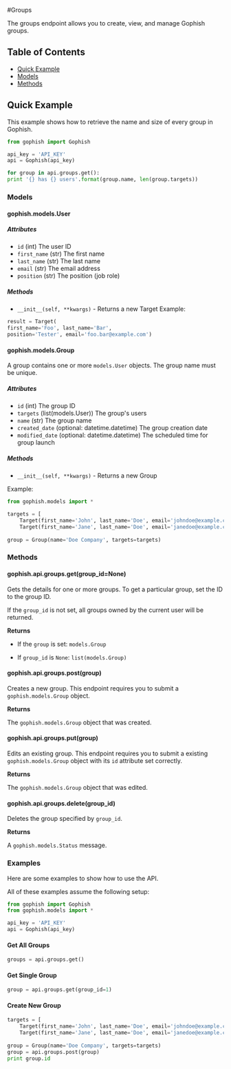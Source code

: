 #Groups

The groups endpoint allows you to create, view, and manage Gophish groups.

## Table of Contents

* [Quick Example](#quick-example)
* [Models](#models)
* [Methods](#methods)

## Quick Example

This example shows how to retrieve the name and size of every group in Gophish.

``` python
from gophish import Gophish

api_key = 'API_KEY'
api = Gophish(api_key)

for group in api.groups.get():
print '{} has {} users'.format(group.name, len(group.targets))
```

### Models

#### gophish.models.User

##### Attributes

* `id` (int) The user ID
* `first_name` (str) The first name
* `last_name` (str) The last name
* `email` (str) The email address
* `position` (str) The position (job role)
##### Methods

* `__init__(self, **kwargs)` - Returns a new Target
Example:
``` python
result = Target(
first_name='Foo', last_name='Bar',
position='Tester', email='foo.bar@example.com')
```

#### gophish.models.Group

A group contains one or more `models.User` objects. The group name must be unique.

##### Attributes

* `id` (int) The group ID
* `targets` (list(models.User)) The group's users
* `name` (str) The group name
* `created_date` (optional: datetime.datetime) The group creation date
* `modified_date` (optional: datetime.datetime) The scheduled time for group launch

##### Methods

* `__init__(self, **kwargs)` - Returns a new Group

Example:

``` python
from gophish.models import *

targets = [
    Target(first_name='John', last_name='Doe', email='johndoe@example.com'),
    Target(first_name='Jane', last_name='Doe', email='janedoe@example.com')]
        
group = Group(name='Doe Company', targets=targets)
```

### Methods

#### gophish.api.groups.get(group_id=None)

Gets the details for one or more groups. To get a particular group, set the ID to the group ID.

If the `group_id` is not set, all groups owned by the current user will be returned.

**Returns**

* If the `group` is set: `models.Group`

* If `group_id` is `None`: `list(models.Group)`

#### gophish.api.groups.post(group)

Creates a new group. This endpoint requires you to submit a `gophish.models.Group` object.

**Returns**

The `gophish.models.Group` object that was created.

#### gophish.api.groups.put(group)

Edits an existing group. This endpoint requires you to submit a existing `gophish.models.Group` object with its `id` attribute set correctly.

**Returns**

The `gophish.models.Group` object that was edited.

#### gophish.api.groups.delete(group_id)

Deletes the group specified by `group_id`.

**Returns**

A `gophish.models.Status` message.

### Examples

Here are some examples to show how to use the API.

All of these examples assume the following setup:

``` python
from gophish import Gophish
from gophish.models import *

api_key = 'API_KEY'
api = Gophish(api_key)
```

#### Get All Groups

``` python
groups = api.groups.get()
```

#### Get Single Group

``` python
group = api.groups.get(group_id=1)
```

#### Create New Group

``` python
targets = [
    Target(first_name='John', last_name='Doe', email='johndoe@example.com'),
    Target(first_name='Jane', last_name='Doe', email='janedoe@example.com')]
        
group = Group(name='Doe Company', targets=targets)
group = api.groups.post(group)
print group.id
```